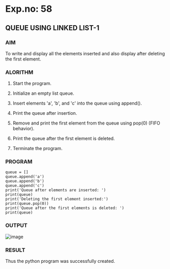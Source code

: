 # Exp.no: 58
## QUEUE USING LINKED LIST-1

### AIM

To write and display all the elements inserted and also display after deleting the first element. 

### ALORITHM 

1. Start the program.

2. Initialize an empty list queue.

3. Insert elements 'a', 'b', and 'c' into the queue using append().

4. Print the queue after insertion.

5. Remove and print the first element from the queue using pop(0) (FIFO behavior).

6. Print the queue after the first element is deleted.

7. Terminate the program.

### PROGRAM

```
queue = []
queue.append('a')
queue.append('b')
queue.append('c')
print('Queue after elements are inserted: ')
print(queue)
print('Deleting the first element inserted:')
print(queue.pop(0))
print('Queue after the first elements is deleted: ')
print(queue)
```

### OUTPUT

![image](https://github.com/user-attachments/assets/aaa95a54-4e9b-420f-b021-7105cb3a233c)

### RESULT

Thus the python program was successfully created.
